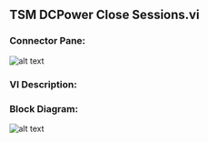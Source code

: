 ## **TSM DCPower Close Sessions.vi**
### Connector Pane:
![alt text](/Instrument%20Control/DCPower/TSM/TSM%20DCPower%20Close%20Sessions.vic.png "TSM DCPower Close Sessions.vi connector pane")

### VI Description:


### Block Diagram:
![alt text](/Instrument%20Control/DCPower/TSM/TSM%20DCPower%20Close%20Sessions.vid.png "TSM DCPower Close Sessions.vi block diagram")
